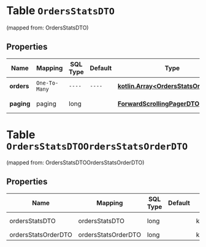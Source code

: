 
# Table `OrdersStatsDTO`
(mapped from: OrdersStatsDTO)

## Properties
Name | Mapping | SQL Type | Default | Type | Description | Notes
---- | ------- | -------- | ------- | ---- | ----------- | -----
**orders** | `One-To-Many` | `----` | `----`  | [**kotlin.Array&lt;OrdersStatsOrderDTO&gt;**](OrdersStatsOrderDTO.md) | Список заказов. | 
**paging** | paging | long |  | [**ForwardScrollingPagerDTO**](ForwardScrollingPagerDTO.md) |  |  [optional] [foreignkey]


# **Table `OrdersStatsDTOOrdersStatsOrderDTO`**
(mapped from: OrdersStatsDTOOrdersStatsOrderDTO)

## Properties
Name | Mapping | SQL Type | Default | Type | Description | Notes
---- | ------- | -------- | ------- | ---- | ----------- | -----
ordersStatsDTO | ordersStatsDTO | long | | kotlin.Long | Primary Key | *one*
ordersStatsOrderDTO | ordersStatsOrderDTO | long | | kotlin.Long | Foreign Key | *many*




